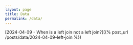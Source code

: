 ```yaml
---
layout: page
title: Data
permalink: /data/
---
```


[2024-04-09 - When is a left join not a left join?]({% post_url /posts/data/2024-04-09-left-join %})